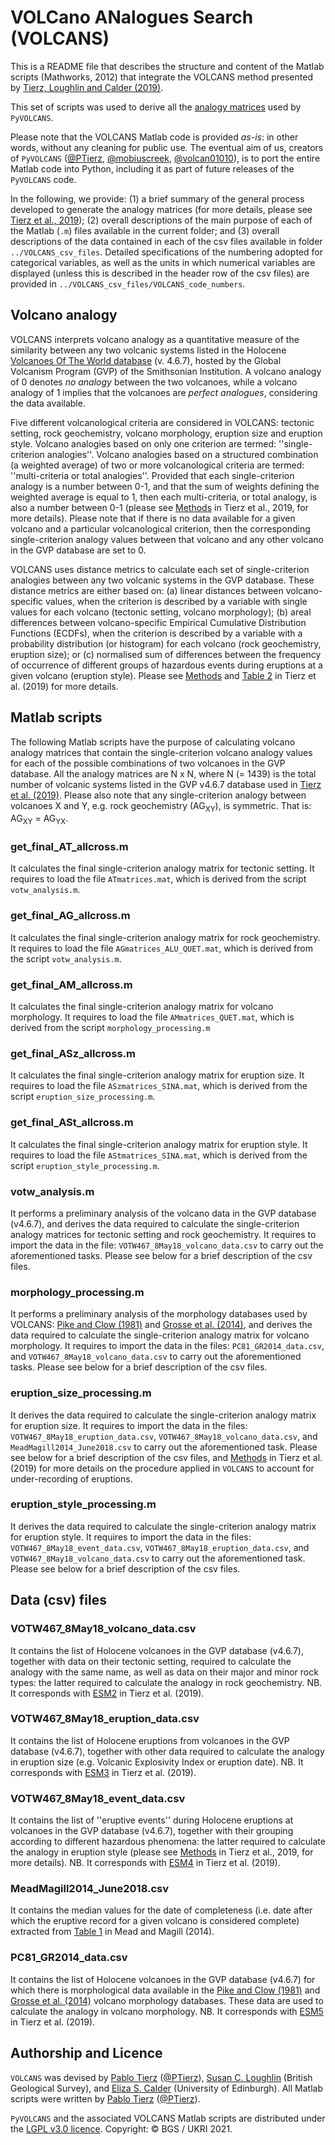 # VOLCano ANalogues Search (VOLCANS)

This is a README file that describes the structure and content of the Matlab scripts (Mathworks, 2012) that integrate
the VOLCANS method presented by [Tierz, Loughlin and Calder (2019)](https://doi.org/10.1007/s00445-019-1336-3).

This set of scripts was used to derive all the [analogy matrices](https://github.com/BritishGeologicalSurvey/pyvolcans/tree/main/pyvolcans/VOLCANS_mat_files/analogy_mats)
used by `PyVOLCANS`.

Please note that the VOLCANS Matlab code is provided _as-is_: in other words, without any cleaning for public use.
The eventual aim of us, creators of `PyVOLCANS` ([@PTierz](https://github.com/PTierz), [@mobiuscreek](https://github.com/mobiuscreek),
[@volcan01010](https://github.com/volcan01010)), is to port the entire Matlab code into Python, including it as part of future releases
of the `PyVOLCANS` code.

In the following, we provide: (1) a brief summary of the general process developed to generate the analogy matrices (for more details,
please see [Tierz et al., 2019](https://doi.org/10.1007/s00445-019-1336-3)); (2) overall descriptions of the main purpose of each of the
Matlab (`.m`) files available in the current folder; and (3) overall descriptions of the data contained in each of the csv files available
in folder `../VOLCANS_csv_files`. Detailed specifications of the numbering adopted for categorical variables, as well as the units
in which numerical variables are displayed (unless this is described in the header row of the csv files) are provided in
`../VOLCANS_csv_files/VOLCANS_code_numbers`.


## Volcano analogy

VOLCANS interprets volcano analogy as a quantitative measure of the similarity between any two volcanic systems listed in the Holocene
[Volcanoes Of The World database](https://volcano.si.edu/list_volcano_holocene.cfm) (v. 4.6.7), hosted by the Global Volcanism Program
(GVP) of the Smithsonian Institution. A volcano analogy of 0 denotes _no analogy_ between the two volcanoes, while a volcano analogy of
1 implies that the volcanoes are _perfect analogues_, considering the data available.

Five different volcanological criteria are considered in VOLCANS: tectonic setting, rock geochemistry, volcano morphology, eruption size
and eruption style. Volcano analogies based on only one criterion are termed: ''single-criterion analogies''. Volcano analogies based on
a structured combination (a weighted average) of two or more volcanological criteria are termed: ''multi-criteria or total analogies''.
Provided that each single-criterion analogy is a number between 0-1, and that the sum of weights defining the weighted average is equal
to 1, then each multi-criteria, or total analogy, is also a number between 0-1 (please see [Methods](https://link.springer.com/article/10.1007/s00445-019-1336-3#Sec6)
in Tierz et al., 2019, for more details). Please note that if there is no data available for a given volcano and a particular volcanological
criterion, then the corresponding single-criterion analogy values between that volcano and any other volcano in the GVP database are set to 0.

VOLCANS uses distance metrics to calculate each set of single-criterion analogies between any two volcanic systems in the GVP database.
These distance metrics are either based on: (a) linear distances between volcano-specific values, when the criterion is described by a
variable with single values for each volcano (tectonic setting, volcano morphology); (b) areal differences between volcano-specific Empirical
Cumulative Distribution Functions (ECDFs), when the criterion is described by a variable with a probability distribution (or histogram) for
each volcano (rock geochemistry, eruption size); or (c) normalised sum of differences between the frequency of occurrence of different groups
of hazardous events during eruptions at a given volcano (eruption style). Please see [Methods](https://link.springer.com/article/10.1007/s00445-019-1336-3#Sec6)
and [Table 2](https://link.springer.com/article/10.1007/s00445-019-1336-3/tables/2) in Tierz et al. (2019) for more details.

## Matlab scripts

The following Matlab scripts have the purpose of calculating volcano analogy matrices that contain the single-criterion volcano analogy values
for each of the possible combinations of two volcanoes in the GVP database. All the analogy matrices are N x N, where N (= 1439) is the total number of
volcanic systems listed in the GVP v4.6.7 database used in [Tierz et al. (2019)](https://doi.org/10.1007/s00445-019-1336-3).
Please also note that any single-criterion analogy between volcanoes X and Y, e.g. rock geochemistry (AG<sub>XY</sub>), is symmetric.
That is: AG<sub>XY</sub> = AG<sub>YX</sub>.

### get_final_AT_allcross.m

It calculates the final single-criterion analogy matrix for tectonic setting. It requires to load the file `ATmatrices.mat`, which is derived
from the script `votw_analysis.m`.

### get_final_AG_allcross.m

It calculates the final single-criterion analogy matrix for rock geochemistry. It requires to load the file `AGmatrices_ALU_QUET.mat`, which is
derived from the script `votw_analysis.m`.

### get_final_AM_allcross.m

It calculates the final single-criterion analogy matrix for volcano morphology. It requires to load the file `AMmatrices_QUET.mat`, which is
derived from the script `morphology_processing.m`

### get_final_ASz_allcross.m

It calculates the final single-criterion analogy matrix for eruption size. It requires to load the file `ASzmatrices_SINA.mat`, which is
derived from the script `eruption_size_processing.m`.

### get_final_ASt_allcross.m

It calculates the final single-criterion analogy matrix for eruption style. It requires to load the file `AStmatrices_SINA.mat`, which is
derived from the script `eruption_style_processing.m`.

### votw_analysis.m

It performs a preliminary analysis of the volcano data in the GVP database (v4.6.7), and derives the data required to calculate the single-criterion analogy matrices for
tectonic setting and rock geochemistry. It requires to import the data in the file: `VOTW467_8May18_volcano_data.csv` to carry out the aforementioned tasks.
Please see below for a brief description of the csv files.

### morphology_processing.m

It performs a preliminary analysis of the morphology databases used by VOLCANS:
[Pike and Clow (1981)](https://www.researchgate.net/publication/259487495_Revised_classification_of_terrestrial_volcanoes_and_catalog_of_topographic_dimensions_with_new_results_on_edifice_volume)
and [Grosse et al. (2014)](https://doi.org/10.1007/s00445-013-0784-4), and derives the data required to calculate the single-criterion analogy matrix for volcano morphology.
It requires to import the data in the files: `PC81_GR2014_data.csv`, and `VOTW467_8May18_volcano_data.csv` to carry out the aforementioned tasks.
Please see below for a brief description of the csv files.

### eruption_size_processing.m

It derives the data required to calculate the single-criterion analogy matrix for eruption size. It requires to import the data in the files:
`VOTW467_8May18_eruption_data.csv`, `VOTW467_8May18_volcano_data.csv`, and `MeadMagill2014_June2018.csv` to carry out the aforementioned task.
Please see below for a brief description of the csv files, and [Methods](https://link.springer.com/article/10.1007/s00445-019-1336-3#Sec6) in Tierz et al. (2019)
for more details on the procedure applied in `VOLCANS` to account for under-recording of eruptions.

### eruption_style_processing.m

It derives the data required to calculate the single-criterion analogy matrix for eruption style. It requires to import the data in the files:
`VOTW467_8May18_event_data.csv`, `VOTW467_8May18_eruption_data.csv`, and `VOTW467_8May18_volcano_data.csv` to carry out the aforementioned task.
Please see below for a brief description of the csv files.

## Data (csv) files

### VOTW467_8May18_volcano_data.csv

It contains the list of Holocene volcanoes in the GVP database (v4.6.7), together with data on their tectonic setting, required to calculate the analogy
with the same name, as well as data on their major and minor rock types: the latter required to calculate the analogy in rock geochemistry.
NB. It corresponds with [ESM2](https://static-content.springer.com/esm/art%3A10.1007%2Fs00445-019-1336-3/MediaObjects/445_2019_1336_MOESM2_ESM.csv) in Tierz et al. (2019).

### VOTW467_8May18_eruption_data.csv

It contains the list of Holocene eruptions from volcanoes in the GVP database (v4.6.7), together with other data required to calculate the analogy in
eruption size (e.g. Volcanic Explosivity Index or eruption date).
NB. It corresponds with [ESM3](https://static-content.springer.com/esm/art%3A10.1007%2Fs00445-019-1336-3/MediaObjects/445_2019_1336_MOESM3_ESM.csv) in Tierz et al. (2019).

### VOTW467_8May18_event_data.csv

It contains the list of ''eruptive events'' during Holocene eruptions at volcanoes in the GVP database (v4.6.7), together with their grouping according to different hazardous
phenomena: the latter required to calculate the analogy in eruption style (please see [Methods](https://link.springer.com/article/10.1007/s00445-019-1336-3#Sec6) in Tierz et al., 2019,
for more details).
NB. It corresponds with [ESM4](https://static-content.springer.com/esm/art%3A10.1007%2Fs00445-019-1336-3/MediaObjects/445_2019_1336_MOESM4_ESM.csv) in Tierz et al. (2019). 

### MeadMagill2014_June2018.csv

It contains the median values for the date of completeness (i.e. date after which the eruptive record for a given volcano is considered complete) extracted
from [Table 1](https://link.springer.com/article/10.1007/s00445-014-0874-y/tables/1) in Mead and Magill (2014).

### PC81_GR2014_data.csv

It contains the list of Holocene volcanoes in the GVP database (v4.6.7) for which there is morphological data available in the
[Pike and Clow (1981)](https://www.researchgate.net/publication/259487495_Revised_classification_of_terrestrial_volcanoes_and_catalog_of_topographic_dimensions_with_new_results_on_edifice_volume)
and [Grosse et al. (2014)](https://doi.org/10.1007/s00445-013-0784-4) volcano morphology databases. These data are used to calculate the analogy in volcano morphology.
NB. It corresponds with [ESM5](https://static-content.springer.com/esm/art%3A10.1007%2Fs00445-019-1336-3/MediaObjects/445_2019_1336_MOESM5_ESM.csv) in Tierz et al. (2019).

## Authorship and Licence

`VOLCANS` was devised by [Pablo Tierz](https://www.bgs.ac.uk/people/tierz-lopez-pablo/) ([@PTierz](https://github.com/PTierz)),
[Susan C. Loughlin](https://www.bgs.ac.uk/people/loughlin-susan/) (British Geological Survey),
and [Eliza S. Calder](https://www.research.ed.ac.uk/en/persons/eliza-calder) (University of Edinburgh).
All Matlab scripts were written by [Pablo Tierz](https://www.bgs.ac.uk/people/tierz-lopez-pablo/) ([@PTierz](https://github.com/PTierz)).

`PyVOLCANS` and the associated VOLCANS Matlab scripts are distributed under the [LGPL v3.0 licence](https://github.com/BritishGeologicalSurvey/pyvolcans/blob/main/LICENSE).
Copyright: © BGS / UKRI 2021.


